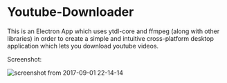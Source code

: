 # Youtube-Downloader


This is an Electron App which uses ytdl-core and ffmpeg (along with other libraries) in order to create a simple and intuitive cross-platform desktop application which lets you download youtube videos. 

Screenshot:

![screenshot from 2017-09-01 22-14-14](https://user-images.githubusercontent.com/17408117/29988065-4013d91a-8f63-11e7-88d8-ddf5f0d8dafc.png)